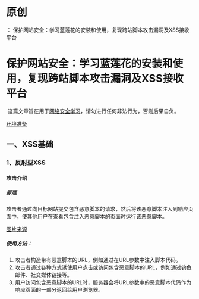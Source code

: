 # 原创
：  保护网站安全：学习蓝莲花的安装和使用，复现跨站脚本攻击漏洞及XSS接收平台

# 保护网站安全：学习蓝莲花的安装和使用，复现跨站脚本攻击漏洞及XSS接收平台

 这篇文章旨在用于[网络安全学习](https://so.csdn.net/so/search?q=%E7%BD%91%E7%BB%9C%E5%AE%89%E5%85%A8%E5%AD%A6%E4%B9%A0&amp;spm=1001.2101.3001.7020)，请勿进行任何非法行为，否则后果自负。 

[环境准备](https://blog.csdn.net/weixin_43263566/article/details/129031187)

## 一、XSS基础

### **1、反射型XSS**

#### **攻击介绍**

##### **原理**

攻击者通过向目标网站提交包含恶意脚本的请求，然后将该恶意脚本注入到响应页面中，使其他用户在查看包含注入恶意脚本的页面时运行该恶意脚本。

[图片来源](https://www.cnblogs.com/Easyoung/p/14296555.html)

##### 使用方法：

1. 攻击者构造带有恶意脚本的URL，例如通过在URL参数中注入脚本代码。
1. 攻击者通过各种方式诱使用户点击或访问包含恶意脚本的URL，例如通过钓鱼邮件、社交媒体链接等。
1. 用户访问包含恶意脚本的URL时，服务器会将URL参数中的恶意脚本代码作为响应页面的一部分返回给用户浏览器。
